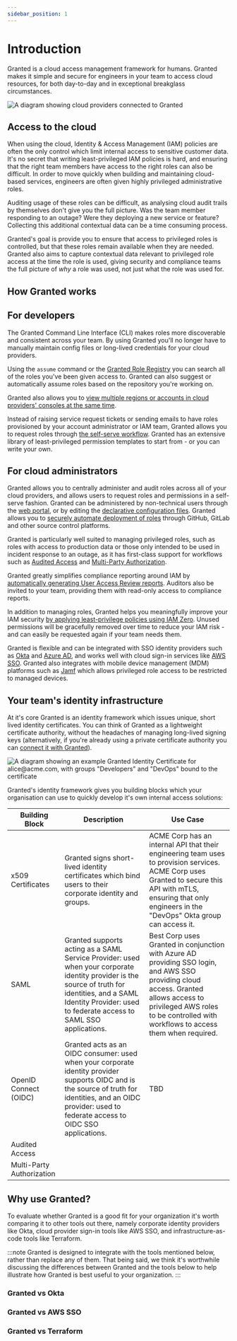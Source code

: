 ```yaml
---
sidebar_position: 1
---
```


# Introduction

Granted is a cloud access management framework for humans. Granted makes it simple and secure for engineers in your team to access cloud resources, for both day-to-day and in exceptional breakglass circumstances.

![A diagram showing cloud providers connected to Granted](/img/granted-cloud-access.png)

## Access to the cloud

When using the cloud, Identity & Access Management (IAM) policies are often the only control which limit internal access to sensitive customer data. It's no secret that writing least-privileged IAM policies is hard, and ensuring that the right team members have access to the right roles can also be difficult. In order to move quickly when building and maintaining cloud-based services, engineers are often given highly privileged administrative roles.

Auditing usage of these roles can be difficult, as analysing cloud audit trails by themselves don't give you the full picture. Was the team member responding to an outage? Were they deploying a new service or feature? Collecting this additional contextual data can be a time consuming process.

Granted's goal is provide you to ensure that access to privileged roles is controlled, but that these roles remain available when they are needed. Granted also aims to capture contextual data relevant to privileged role access at the time the role is used, giving security and compliance teams the full picture of _why_ a role was used, not just what the role was used for.

## How Granted works

## For developers

The Granted Command Line Interface (CLI) makes roles more discoverable and consistent across your team. By using Granted you'll no longer have to manually maintain config files or long-lived credentials for your cloud providers.

Using the `assume` command or the [Granted Role Registry](/) you can search all of the roles you've been given access to. Granted can also suggest or automatically assume roles based on the repository you're working on.

Granted also allows you to [view multiple regions or accounts in cloud providers' consoles at the same time](/granted/usage/console).

Instead of raising service request tickets or sending emails to have roles provisioned by your account administrator or IAM team, Granted allows you to request roles through [the self-serve workflow](/granted/usage/self-serve). Granted has an extensive library of least-privileged permission templates to start from - or you can write your own.

## For cloud administrators

Granted allows you to centrally administer and audit roles across all of your cloud providers, and allows users to request roles and permissions in a self-serve fashion. Granted can be administered by non-technical users through the [web portal](/), or by editing the [declarative configuration files](/). Granted allows you to [securely automate deployment of roles](/) through GitHub, GitLab and other source control platforms.

Granted is particularly well suited to managing privileged roles, such as roles with access to production data or those only intended to be used in incident response to an outage, as it has first-class support for workflows such as [Audited Access](/) and [Multi-Party Authorization](/).

Granted greatly simplifies compliance reporting around IAM by [automatically generating User Access Review reports](/). Auditors also be invited to your team, providing them with read-only access to compliance reports.

In addition to managing roles, Granted helps you meaningfully improve your IAM security [by applying least-privilege policies using IAM Zero](/granted/admin/least-privilege). Unused permissions will be gracefully removed over time to reduce your IAM risk - and can easily be requested again if your team needs them.

Granted is flexible and can be integrated with SSO identity providers such as [Okta](/granted/integrations/okta) and [Azure AD](/granted/integrations/azure-ad), and works well with cloud sign-in services like [AWS SSO](/granted/integrations/aws-sso). Granted also integrates with mobile device management (MDM) platforms such as [Jamf](/granted/integrations/jamf) which allows privileged role access to be restricted to managed devices.

## Your team's identity infrastructure

At it's core Granted is an identity framework which issues unique, short lived identity certificates. You can think of Granted as a lightweight certificate authority, without the headaches of managing long-lived signing keys (alternatively, if you're already using a private certificate authority you can [connect it with Granted](/)).

![A diagram showing an example Granted Identity Certificate for alice@acme.com, with groups "Developers" and "DevOps" bound to the certificate](/img/granted-identity-certificates.png)

Granted's identity framework gives you building blocks which your organisation can use to quickly develop it's own internal access solutions:

| Building Block            | Description                                                                                                                                                                                                           | Use Case                                                                                                                                                                                                                 |
| ------------------------- | --------------------------------------------------------------------------------------------------------------------------------------------------------------------------------------------------------------------- | ------------------------------------------------------------------------------------------------------------------------------------------------------------------------------------------------------------------------ |
| x509 Certificates         | Granted signs short-lived identity certificates which bind users to their corporate identity and groups.                                                                                                              | ACME Corp has an internal API that their engineering team uses to provision services. ACME Corp uses Granted to secure this API with mTLS, ensuring that only engineers in the "DevOps" Okta group can access it.        |
| SAML                      | Granted supports acting as a SAML Service Provider: used when your corporate identity provider is the source of truth for identities, and a SAML Identity Provider: used to federate access to SAML SSO applications. | Best Corp uses Granted in conjunction with Azure AD providing SSO login, and AWS SSO providing cloud access. Granted allows access to privileged AWS roles to be controlled with workflows to access them when required. |
| OpenID Connect (OIDC)     | Granted acts as an OIDC consumer: used when your corporate identity provider supports OIDC and is the source of truth for identities, and an OIDC provider: used to federate access to OIDC SSO applications.         | TBD                                                                                                                                                                                                                      |
| Audited Access            |                                                                                                                                                                                                                       |                                                                                                                                                                                                                          |
| Multi-Party Authorization |                                                                                                                                                                                                                       |                                                                                                                                                                                                                          |

## Why use Granted?

To evaluate whether Granted is a good fit for your organization it's worth comparing it to other tools out there, namely corporate identity providers like Okta, cloud provider sign-in tools like AWS SSO, and infrastructure-as-code tools like Terraform.

:::note
Granted is designed to integrate with the tools mentioned below, rather than replace any of them. That being said, we think it's worthwhile discussing the differences between Granted and the tools below to help illustrate how Granted is best useful to your organization.
:::

### Granted vs Okta

### Granted vs AWS SSO

### Granted vs Terraform
